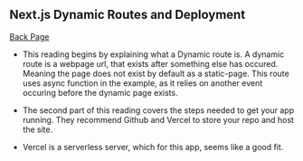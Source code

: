 ## Next.js Dynamic Routes and Deployment

[Back Page](/401-notes.md)

- This reading begins by explaining what a Dynamic route is. A dynamic route is a webpage url, that exists after something else has occured. Meaning the page does not exist by default as a static-page. This route uses async function in the example, as it relies on another event occuring before the dynamic page exists.

- The second part of this reading covers the steps needed to get your app running. They recommend Github and Vercel to store your repo and host the site.

- Vercel is a serverless server, which for this app, seems like a good fit.

